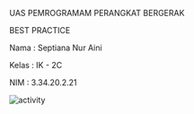 UAS PEMROGRAMAM PERANGKAT BERGERAK 

BEST PRACTICE

Nama  : Septiana Nur Aini

Kelas : IK - 2C

NIM   : 3.34.20.2.21

![activity](https://user-images.githubusercontent.com/75967235/153801055-1ca8d646-a3e0-48ce-911f-4c89b08b17a0.png)
